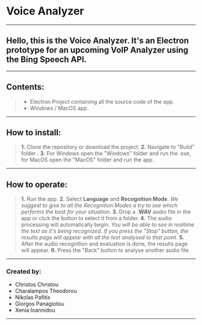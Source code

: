 ﻿
**Voice Analyzer**
===================
----

Hello, this is the **Voice Analyzer**. It's an Electron prototype for an upcoming VoIP Analyzer using the Bing Speech API.
----------
---
Contents:
-
> - Electron Project containing all the source code of the app.
> - Windows / MacOS app.

---
How  to install:
-------------

> **1.** Clone the repository or download the project.
> **2.** Navigate to "Build" folder .
> **3.** For Windows open the "Windows" folder and run the .exe, for MacOS open the "MacOS" folder and run the app.  

---
How  to operate:
-------------

> **1.** Run the app.
> **2.** Select **Language** and **Recognition Mode**. *We suggest to give to all the Recognition Modes a try to see which performs the best for your situation.*
> **3.** Drop a **.WAV** audio file in the app or click the button to select it from a folder.
> **4.** The audio processing will automatically begin. *You will be able to see in realtime the text as it's being recognized. If you press the "Stop" button, the results page will appear with all the text analysed to that point.*
> **5.** After the audio recognition and evaluation is done, the results page will appear.
> **6.** Press the "Back" button to analyse another audio file.

---
### Created by:

 - Christos Christou
 - Charalampos Theodorou
 - Nikolas Pafitis
 - Giorgos Panagiotou
 - Xenia Ioannidou

---